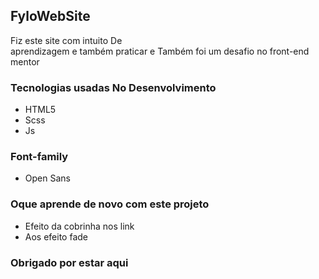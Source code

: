 ## FyloWebSite

<p>Fiz este site com intuito De <br> aprendizagem e também praticar e Também foi um desafio no front-end mentor</p>

### Tecnologias usadas No Desenvolvimento

- HTML5
- Scss
- Js

### Font-family
- Open Sans


### Oque aprende de novo com este projeto
- Efeito da cobrinha nos link
- Aos efeito fade

### Obrigado por estar aqui
